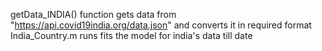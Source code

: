 getData_INDIA() function gets data from "https://api.covid19india.org/data.json" and converts it in required format
India_Country.m runs fits the model for india's data till date
